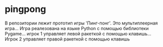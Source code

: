 # pingpong
В репозитории лежит прототип игры 'Пинг-понг'. Это мультиплеерная игра...
Игра реалезована на языке Python с помощью библиотеки Pygame...
игрок 1 управляет левой ракеткой с помощью клавишь... 
Игрок 2 управляет правой ракеткой с помощью клавишь

